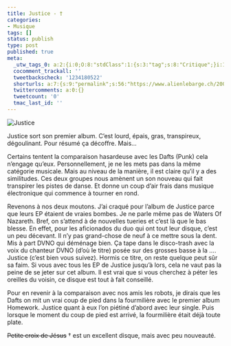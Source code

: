 ```yaml
---
title: Justice - †
categories:
- Musique
tags: []
status: publish
type: post
published: true
meta:
  _utw_tags_0: a:2:{i:0;O:8:"stdClass":1:{s:3:"tag";s:8:"Critique";}i:1;O:8:"stdClass":1:{s:3:"tag";s:7:"Musique";}}
  cocomment_trackall: ''
  tweetbackscheck: '1234180522'
  shorturls: a:7:{s:9:"permalink";s:56:"https://www.alienlebarge.ch/2007/06/20/justice-%e2%80%a0/";s:7:"tinyurl";s:25:"https://tinyurl.com/c6bw3k";s:4:"isgd";s:17:"https://is.gd/iNRK";s:5:"bitly";s:19:"https://bit.ly/16qLb";s:5:"snipr";s:22:"https://snipr.com/bibpp";s:5:"snurl";s:22:"https://snurl.com/bibpp";s:7:"snipurl";s:24:"https://snipurl.com/bibpp";}
  twittercomments: a:0:{}
  tweetcount: '0'
  tmac_last_id: ''
---
```

 <img src="https://dlgjp9x71cipk.cloudfront.net/2007/06/justice.png" alt="Justice" />

Justice sort son premier album. C’est lourd, épais, gras, transpireux, dégoulinant. Pour résumé ça décoffre. Mais...

<!--more-->

Certains tentent la comparaison hasardeuse avec les Dafts (Punk) cela n’engage qu’eux. Personnellement, je ne les mets pas dans la même catégorie musicale. Mais au niveau de la manière, il est claire qu’il y a des similitudes. Ces deux groupes nous amènent un son nouveau qui fait transpirer les pistes de danse. Et donne un coup d’air frais dans musique électronique qui commence à tourner en rond.

Revenons à nos deux moutons.
J’ai craqué pour l’album de Justice parce que leurs EP étaient de vraies bombes. Je ne parle même pas de Waters Of Nazareth. Bref, on s’attend à de nouvelles tueries et c’est là que le bas blesse. En effet, pour les aficionados du duo qui ont tout leur disque, c’est un peu décevant. Il n’y pas grand-chose de neuf à ce mettre sous la dent. Mis à part DVNO qui déménage bien. Ça tape dans le disco-trash avec la voix du chanteur DVNO (d’où le titre) posée sur des grosses basse à la .... Justice (c’est bien vous suivez). Hormis ce titre, on reste quelque peut sûr sa faim.
Si vous avec tous les EP de Justice jusqu’à lors, cela ne vaut pas la peine de se jeter sur cet album. Il est vrai que si vous cherchez à péter les oreilles du voisin, ce disque est tout à fait conseillé.

Pour en revenir à la comparaison avec nos amis les robots, je dirais que les Dafts on mit un vrai coup de pied dans la fourmilière avec le premier album Homework. Justice quant à eux l’on piétiné d’abord avec leur single. Puis lorsque le moment du coup de pied est arrivé, la fourmilière était déjà toute plate.

<strike>Petite croix de Jésus</strike> † est un excellent disque, mais avec peu nouveauté.
